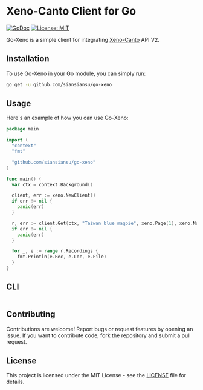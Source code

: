 # Xeno-Canto Client for Go

[![GoDoc](https://godoc.org/github.com/siansiansu/go-xeno?status.svg)](http://godoc.org/github.com/siansiansu/go-xeno) [![License: MIT](https://img.shields.io/badge/License-MIT-yellow.svg)](https://opensource.org/licenses/MIT)

Go-Xeno is a simple client for integrating [Xeno-Canto](https://xeno-canto.org/) API V2.

## Installation

To use Go-Xeno in your Go module, you can simply run:

```bash
go get -u github.com/siansiansu/go-xeno
```

## Usage

Here's an example of how you can use Go-Xeno:

```go
package main

import (
  "context"
  "fmt"

  "github.com/siansiansu/go-xeno"
)

func main() {
  var ctx = context.Background()

  client, err := xeno.NewClient()
  if err != nil {
    panic(err)
  }

  r, err := client.Get(ctx, "Taiwan blue magpie", xeno.Page(1), xeno.NumPages(1))
  if err != nil {
    panic(err)
  }

  for _, e := range r.Recordings {
    fmt.Println(e.Rec, e.Loc, e.File)
  }
}
```

## CLI

```

```

## Contributing

Contributions are welcome! Report bugs or request features by opening an issue. If you want to contribute code, fork the repository and submit a pull request.

## License

This project is licensed under the MIT License - see the [LICENSE](./LICENSE) file for details.
